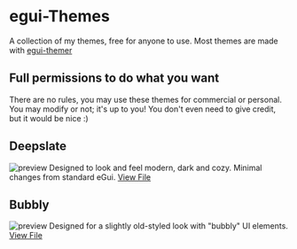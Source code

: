 # egui-Themes
A collection of my themes, free for anyone to use. Most themes are made with [egui-themer](https://github.com/grantshandy/egui-themer)

## Full permissions to do what you want
There are no rules, you may use these themes for commercial or personal. You may modify or not; it's up to you! You don't even need to give credit, but it would be nice :)

## Deepslate
![preview](https://media.discordapp.net/attachments/900275883124858921/1142196186321789009/image.png?width=1042&height=641)
Designed to look and feel modern, dark and cozy. Minimal changes from standard eGui. [View File](https://raw.githubusercontent.com/scruffykat/eGui-Themes/main/themes/deep_slate.rs)

## Bubbly
![preview](https://cdn.discordapp.com/attachments/1132311126223372423/1142507265451110591/image.png)
Designed for a slightly old-styled look with "bubbly" UI elements. [View File](https://raw.githubusercontent.com/scruffykat/egui-Themes/main/themes/bubbly.rs)
